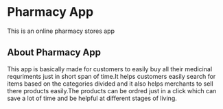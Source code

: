 # Pharmacy App

This is an online pharmacy stores app
## About Pharmacy App
This app is basically made for customers to easily buy all their medicinal requriments just in short span of time.It helps customers easily search for items based on the categories divided and it also helps merchants to sell there products easily.The products can be ordred just in a click which can save a lot of time and be helpful at different stages of living.

